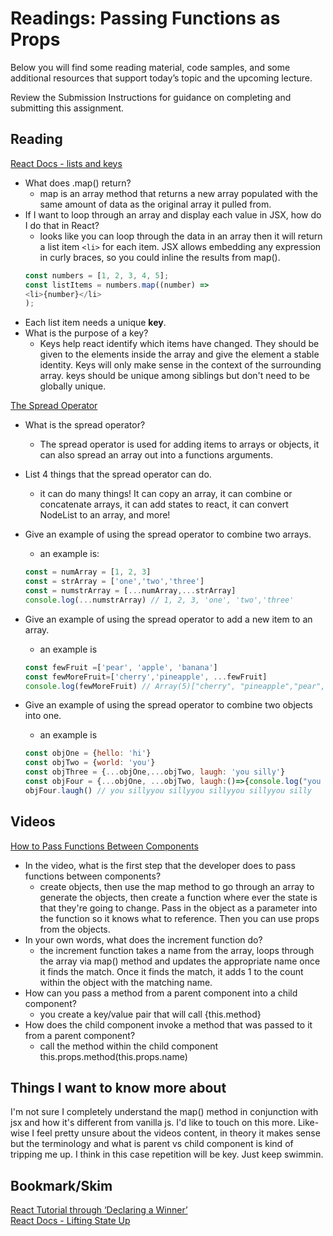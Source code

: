 # Readings: Passing Functions as Props

Below you will find some reading material, code samples, and some additional resources that support today’s topic and the upcoming lecture.

Review the Submission Instructions for guidance on completing and submitting this assignment.

## Reading
[React Docs - lists and keys](https://reactjs.org/docs/lists-and-keys.html)
* What does .map() return?
  * map is an array method that returns a new array populated with the same amount of data as the original array it pulled from. 
* If I want to loop through an array and display each value in JSX, how do I do that in React?
  * looks like you can loop through the data in an array then it will return a list item ```<li>``` for each item. JSX allows embedding any expression in curly braces, so you could inline the results from map().
  ```js
  const numbers = [1, 2, 3, 4, 5];
  const listItems = numbers.map((number) =>
  <li>{number}</li>
  ); 
  ```
* Each list item needs a unique __key__.
* What is the purpose of a key?
  * Keys help react identify which items have changed. They should be given to the elements inside the array and give the element a stable identity. Keys will only make sense in the context of the surrounding array. keys should be unique among siblings but don't need to be globally unique. 

[The Spread Operator](https://medium.com/coding-at-dawn/how-to-use-the-spread-operator-in-javascript-b9e4a8b06fab)
* What is the spread operator?
  * The spread operator is used for adding items to arrays or objects, it can also spread an array out into a functions arguments. 
* List 4 things that the spread operator can do.
  * it can do many things! It can copy an array, it can combine or concatenate arrays, it can add states to react, it can convert NodeList to an array, and more!
* Give an example of using the spread operator to combine two arrays.
  * an example is: 
  ```js 
  const = numArray = [1, 2, 3]
  const = strArray = ['one','two','three']
  const = numstrArray = [...numArray,...strArray]
  console.log(...numstrArray) // 1, 2, 3, 'one', 'two','three'
  ``` 

* Give an example of using the spread operator to add a new item to an array.
  * an example is
  ```js
  const fewFruit =['pear', 'apple', 'banana']
  const fewMoreFruit=['cherry','pineapple', ...fewFruit]
  console.log(fewMoreFruit) // Array(5)["cherry", "pineapple","pear","apple","banana"]
  ```
* Give an example of using the spread operator to combine two objects into one.
  * an example is
  ```js
  const objOne = {hello: 'hi'}
  const objTwo = {world: 'you'}
  const objThree = {...objOne,...objTwo, laugh: 'you silly'}
  const objFour = {...objOne, ...objTwo, laugh:()=>{console.log("you silly".repeat(5))}}
  objFour.laugh() // you sillyyou sillyyou sillyyou sillyyou silly
  ```

## Videos
[How to Pass Functions Between Components](https://www.youtube.com/watch?v=c05OL7XbwXU)

* In the video, what is the first step that the developer does to pass functions between components?
  * create objects, then use the map method to go through an array to generate the objects, then create a function where ever the state is that they're going to change. Pass in the object as a parameter into the function so it knows what to reference. Then you can use props from the objects. 
* In your own words, what does the increment function do?
  * the increment function takes a name from the array, loops through the array via map() method and updates the appropriate name once it finds the match. Once it finds the match, it adds 1 to the count within the object with the matching name. 
* How can you pass a method from a parent component into a child component? 
  * you create a key/value pair that will call {this.method}
* How does the child component invoke a method that was passed to it from a parent component?
  * call the method within the child component this.props.method(this.props.name)

## Things I want to know more about
I'm not sure I completely understand the map() method in conjunction with jsx and how it's different from vanilla js. I'd like to touch on this more. 
Like-wise I feel pretty unsure about the videos content, in theory it makes sense but the terminology and what is parent vs child component is kind of tripping me up. I think in this case repetition will be key. Just keep swimmin. 

## Bookmark/Skim
[React Tutorial through ‘Declaring a Winner’](https://reactjs.org/tutorial/tutorial.html) <br>
[React Docs - Lifting State Up](https://reactjs.org/docs/lifting-state-up.html)

